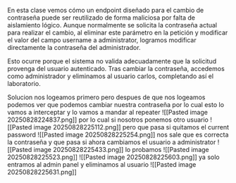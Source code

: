 En esta clase vemos cómo un endpoint diseñado para el cambio de contraseña puede ser reutilizado de forma maliciosa por falta de aislamiento lógico. Aunque normalmente se solicita la contraseña actual para realizar el cambio, al eliminar este parámetro en la petición y modificar el valor del campo username a administrator, logramos modificar directamente la contraseña del administrador.

Esto ocurre porque el sistema no valida adecuadamente que la solicitud provenga del usuario autenticado. Tras cambiar la contraseña, accedemos como administrador y eliminamos al usuario carlos, completando así el laboratorio.

Solucion
nos logeamos primero pero despues de que nos logeamos podemos ver que podemos cambiar nuestra contraseña por lo cual esto lo vamos a interceptar y lo vamos a mandar al repeater
![[Pasted image 20250828224837.png]]
por lo cual si nosotros ponemos otro usuario
![[Pasted image 20250828225112.png]]
pero que pasa si quitamos el current password
![[Pasted image 20250828225254.png]]
nos sale que es correcta la contraseña
y que pasa si ahora cambiamos el usuario a administrator
![[Pasted image 20250828225433.png]]
lo probamos
![[Pasted image 20250828225523.png]]
![[Pasted image 20250828225603.png]]
ya solo entramos al admin panel y eliminamos al usuario
![[Pasted image 20250828225631.png]]
